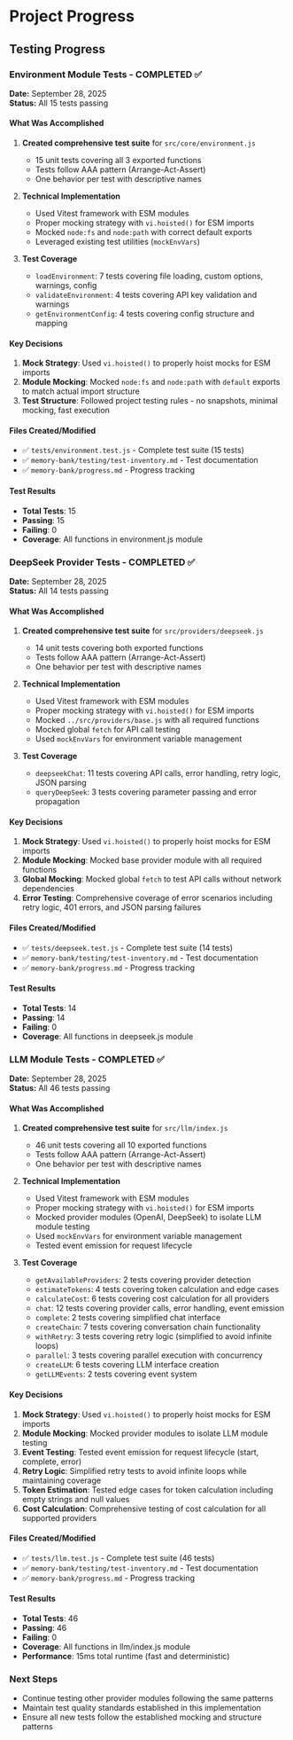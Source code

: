 # Project Progress

## Testing Progress

### Environment Module Tests - COMPLETED ✅

**Date:** September 28, 2025  
**Status:** All 15 tests passing

#### What Was Accomplished

1. **Created comprehensive test suite** for `src/core/environment.js`
   - 15 unit tests covering all 3 exported functions
   - Tests follow AAA pattern (Arrange-Act-Assert)
   - One behavior per test with descriptive names

2. **Technical Implementation**
   - Used Vitest framework with ESM modules
   - Proper mocking strategy with `vi.hoisted()` for ESM imports
   - Mocked `node:fs` and `node:path` with correct default exports
   - Leveraged existing test utilities (`mockEnvVars`)

3. **Test Coverage**
   - `loadEnvironment`: 7 tests covering file loading, custom options, warnings, config
   - `validateEnvironment`: 4 tests covering API key validation and warnings
   - `getEnvironmentConfig`: 4 tests covering config structure and mapping

#### Key Decisions

1. **Mock Strategy**: Used `vi.hoisted()` to properly hoist mocks for ESM imports
2. **Module Mocking**: Mocked `node:fs` and `node:path` with `default` exports to match actual import structure
3. **Test Structure**: Followed project testing rules - no snapshots, minimal mocking, fast execution

#### Files Created/Modified

- ✅ `tests/environment.test.js` - Complete test suite (15 tests)
- ✅ `memory-bank/testing/test-inventory.md` - Test documentation
- ✅ `memory-bank/progress.md` - Progress tracking

#### Test Results

- **Total Tests**: 15
- **Passing**: 15
- **Failing**: 0
- **Coverage**: All functions in environment.js module

### DeepSeek Provider Tests - COMPLETED ✅

**Date:** September 28, 2025  
**Status:** All 14 tests passing

#### What Was Accomplished

1. **Created comprehensive test suite** for `src/providers/deepseek.js`
   - 14 unit tests covering both exported functions
   - Tests follow AAA pattern (Arrange-Act-Assert)
   - One behavior per test with descriptive names

2. **Technical Implementation**
   - Used Vitest framework with ESM modules
   - Proper mocking strategy with `vi.hoisted()` for ESM imports
   - Mocked `../src/providers/base.js` with all required functions
   - Mocked global `fetch` for API call testing
   - Used `mockEnvVars` for environment variable management

3. **Test Coverage**
   - `deepseekChat`: 11 tests covering API calls, error handling, retry logic, JSON parsing
   - `queryDeepSeek`: 3 tests covering parameter passing and error propagation

#### Key Decisions

1. **Mock Strategy**: Used `vi.hoisted()` to properly hoist mocks for ESM imports
2. **Module Mocking**: Mocked base provider module with all required functions
3. **Global Mocking**: Mocked global `fetch` to test API calls without network dependencies
4. **Error Testing**: Comprehensive coverage of error scenarios including retry logic, 401 errors, and JSON parsing failures

#### Files Created/Modified

- ✅ `tests/deepseek.test.js` - Complete test suite (14 tests)
- ✅ `memory-bank/testing/test-inventory.md` - Test documentation
- ✅ `memory-bank/progress.md` - Progress tracking

#### Test Results

- **Total Tests**: 14
- **Passing**: 14
- **Failing**: 0
- **Coverage**: All functions in deepseek.js module

### LLM Module Tests - COMPLETED ✅

**Date:** September 28, 2025  
**Status:** All 46 tests passing

#### What Was Accomplished

1. **Created comprehensive test suite** for `src/llm/index.js`
   - 46 unit tests covering all 10 exported functions
   - Tests follow AAA pattern (Arrange-Act-Assert)
   - One behavior per test with descriptive names

2. **Technical Implementation**
   - Used Vitest framework with ESM modules
   - Proper mocking strategy with `vi.hoisted()` for ESM imports
   - Mocked provider modules (OpenAI, DeepSeek) to isolate LLM module testing
   - Used `mockEnvVars` for environment variable management
   - Tested event emission for request lifecycle

3. **Test Coverage**
   - `getAvailableProviders`: 2 tests covering provider detection
   - `estimateTokens`: 4 tests covering token calculation and edge cases
   - `calculateCost`: 6 tests covering cost calculation for all providers
   - `chat`: 12 tests covering provider calls, error handling, event emission
   - `complete`: 2 tests covering simplified chat interface
   - `createChain`: 7 tests covering conversation chain functionality
   - `withRetry`: 3 tests covering retry logic (simplified to avoid infinite loops)
   - `parallel`: 3 tests covering parallel execution with concurrency
   - `createLLM`: 6 tests covering LLM interface creation
   - `getLLMEvents`: 2 tests covering event system

#### Key Decisions

1. **Mock Strategy**: Used `vi.hoisted()` to properly hoist mocks for ESM imports
2. **Module Mocking**: Mocked provider modules to isolate LLM module testing
3. **Event Testing**: Tested event emission for request lifecycle (start, complete, error)
4. **Retry Logic**: Simplified retry tests to avoid infinite loops while maintaining coverage
5. **Token Estimation**: Tested edge cases for token calculation including empty strings and null values
6. **Cost Calculation**: Comprehensive testing of cost calculation for all supported providers

#### Files Created/Modified

- ✅ `tests/llm.test.js` - Complete test suite (46 tests)
- ✅ `memory-bank/testing/test-inventory.md` - Test documentation
- ✅ `memory-bank/progress.md` - Progress tracking

#### Test Results

- **Total Tests**: 46
- **Passing**: 46
- **Failing**: 0
- **Coverage**: All functions in llm/index.js module
- **Performance**: 15ms total runtime (fast and deterministic)

### Next Steps

- Continue testing other provider modules following the same patterns
- Maintain test quality standards established in this implementation
- Ensure all new tests follow the established mocking and structure patterns
